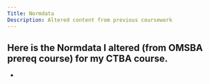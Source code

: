 ```yaml
---
Title: Normdata
Description: Altered content from previous coursework
---
```


Here is the Normdata I altered (from OMSBA prereq course) for my CTBA course. 
- 
- 

